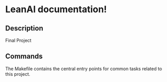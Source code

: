 # LeanAI documentation!

## Description

Final Project

## Commands

The Makefile contains the central entry points for common tasks related to this project.

